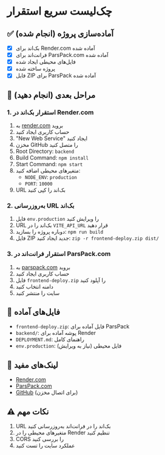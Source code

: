 # چک‌لیست سریع استقرار

## ✅ آماده‌سازی پروژه (انجام شده)
- [x] بک‌اند برای Render.com آماده شده
- [x] فرانت‌اند برای ParsPack.com آماده شده
- [x] فایل‌های محیطی ایجاد شده
- [x] پروژه ساخته شده
- [x] فایل ZIP برای ParsPack آماده شده

## 🔄 مراحل بعدی (انجام دهید)

### 1. استقرار بک‌اند در Render.com
1. به [render.com](https://render.com) بروید
2. حساب کاربری ایجاد کنید
3. "New Web Service" ایجاد کنید
4. مخزن GitHub را متصل کنید
5. Root Directory: `backend`
6. Build Command: `npm install`
7. Start Command: `npm start`
8. متغیرهای محیطی اضافه کنید:
   - `NODE_ENV`: `production`
   - `PORT`: `10000`
9. URL بک‌اند را کپی کنید

### 2. به‌روزرسانی URL بک‌اند
1. فایل `env.production` را ویرایش کنید
2. URL بک‌اند را در `VITE_API_URL` قرار دهید
3. دوباره پروژه را بسازید: `npm run build`
4. فایل ZIP جدید ایجاد کنید: `zip -r frontend-deploy.zip dist/`

### 3. استقرار فرانت‌اند در ParsPack.com
1. به [parspack.com](https://parspack.com) بروید
2. حساب کاربری ایجاد کنید
3. فایل `frontend-deploy.zip` را آپلود کنید
4. دامنه انتخاب کنید
5. سایت را منتشر کنید

## 📁 فایل‌های آماده
- `frontend-deploy.zip`: فایل آماده برای ParsPack
- `backend/`: پوشه آماده برای Render
- `DEPLOYMENT.md`: راهنمای کامل
- `env.production`: فایل محیطی (نیاز به ویرایش)

## 🔗 لینک‌های مفید
- [Render.com](https://render.com)
- [ParsPack.com](https://parspack.com)
- [GitHub](https://github.com) (برای اتصال مخزن)

## ⚠️ نکات مهم
1. URL بک‌اند را در فرانت‌اند به‌روزرسانی کنید
2. متغیرهای محیطی را در Render تنظیم کنید
3. CORS را بررسی کنید
4. عملکرد سایت را تست کنید 